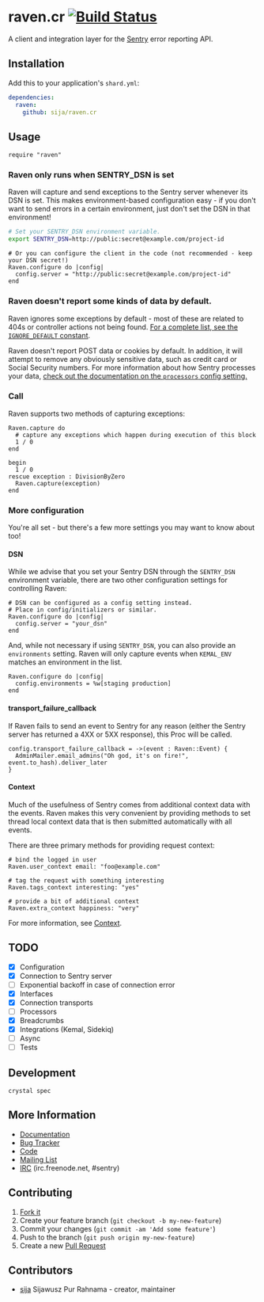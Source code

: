 # raven.cr [![Build Status](https://travis-ci.org/Sija/raven.cr.svg?branch=master)](https://travis-ci.org/Sija/raven.cr)

A client and integration layer for the [Sentry](https://github.com/getsentry/sentry) error reporting API.

## Installation

Add this to your application's `shard.yml`:

```yaml
dependencies:
  raven:
    github: sija/raven.cr
```

## Usage

```crystal
require "raven"
```

### Raven only runs when SENTRY_DSN is set

Raven will capture and send exceptions to the Sentry server whenever its DSN is set. This makes environment-based configuration easy - if you don't want to send errors in a certain environment, just don't set the DSN in that environment!

```bash
# Set your SENTRY_DSN environment variable.
export SENTRY_DSN=http://public:secret@example.com/project-id
```

```crystal
# Or you can configure the client in the code (not recommended - keep your DSN secret!)
Raven.configure do |config|
  config.server = "http://public:secret@example.com/project-id"
end
```

### Raven doesn't report some kinds of data by default.

Raven ignores some exceptions by default - most of these are related to 404s or controller actions not being found. [For a complete list, see the `IGNORE_DEFAULT` constant](https://github.com/sija/raven.cr/blob/master/src/raven/configuration.cr).

Raven doesn't report POST data or cookies by default. In addition, it will attempt to remove any obviously sensitive data, such as credit card or Social Security numbers. For more information about how Sentry processes your data, [check out the documentation on the `processors` config setting.](https://docs.sentry.io/clients/ruby/config/)

### Call

Raven supports two methods of capturing exceptions:

```crystal
Raven.capture do
  # capture any exceptions which happen during execution of this block
  1 / 0
end

begin
  1 / 0
rescue exception : DivisionByZero
  Raven.capture(exception)
end
```

### More configuration

You're all set - but there's a few more settings you may want to know about too!

#### DSN

While we advise that you set your Sentry DSN through the `SENTRY_DSN` environment
variable, there are two other configuration settings for controlling Raven:

```crystal
# DSN can be configured as a config setting instead.
# Place in config/initializers or similar.
Raven.configure do |config|
  config.server = "your_dsn"
end
```

And, while not necessary if using `SENTRY_DSN`, you can also provide an `environments`
setting. Raven will only capture events when `KEMAL_ENV` matches an environment in the list.

```crystal
Raven.configure do |config|
  config.environments = %w[staging production]
end
```

#### transport_failure_callback

If Raven fails to send an event to Sentry for any reason (either the Sentry server has returned a 4XX or 5XX response), this Proc will be called.

```crystal
config.transport_failure_callback = ->(event : Raven::Event) {
  AdminMailer.email_admins("Oh god, it's on fire!", event.to_hash).deliver_later
}
```

#### Context

Much of the usefulness of Sentry comes from additional context data with the events. Raven makes this very convenient by providing methods to set thread local context data that is then submitted automatically with all events.

There are three primary methods for providing request context:

```crystal
# bind the logged in user
Raven.user_context email: "foo@example.com"

# tag the request with something interesting
Raven.tags_context interesting: "yes"

# provide a bit of additional context
Raven.extra_context happiness: "very"
```

For more information, see [Context](https://docs.sentry.io/clients/ruby/context/).

## TODO

- [x] Configuration
- [x] Connection to Sentry server
- [ ] Exponential backoff in case of connection error
- [x] Interfaces
- [x] Connection transports
- [ ] Processors
- [x] Breadcrumbs
- [x] Integrations (Kemal, Sidekiq)
- [ ] Async
- [ ] Tests

## Development

```
crystal spec
```

## More Information

* [Documentation](https://docs.sentry.io/clients/ruby)
* [Bug Tracker](https://github.com/sija/raven.cr/issues)
* [Code](https://github.com/sija/raven.cr)
* [Mailing List](https://groups.google.com/group/getsentry)
* [IRC](irc://irc.freenode.net/sentry) (irc.freenode.net, #sentry)

## Contributing

1. [Fork it](https://github.com/sija/raven.cr/fork)
2. Create your feature branch (`git checkout -b my-new-feature`)
3. Commit your changes (`git commit -am 'Add some feature'`)
4. Push to the branch (`git push origin my-new-feature`)
5. Create a new [Pull Request](https://github.com/sija/raven.cr/pulls)

## Contributors

- [sija](https://github.com/sija) Sijawusz Pur Rahnama - creator, maintainer
